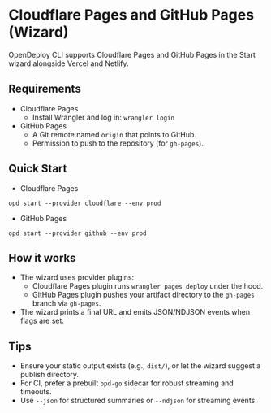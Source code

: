 # Cloudflare Pages and GitHub Pages (Wizard)

OpenDeploy CLI supports Cloudflare Pages and GitHub Pages in the Start wizard alongside Vercel and Netlify.

## Requirements
- Cloudflare Pages
  - Install Wrangler and log in: `wrangler login`
- GitHub Pages
  - A Git remote named `origin` that points to GitHub.
  - Permission to push to the repository (for `gh-pages`).

## Quick Start
- Cloudflare Pages
```
opd start --provider cloudflare --env prod
```
- GitHub Pages
```
opd start --provider github --env prod
```

## How it works
- The wizard uses provider plugins:
  - Cloudflare Pages plugin runs `wrangler pages deploy` under the hood.
  - GitHub Pages plugin pushes your artifact directory to the `gh-pages` branch via `gh-pages`.
- The wizard prints a final URL and emits JSON/NDJSON events when flags are set.

## Tips
- Ensure your static output exists (e.g., `dist/`), or let the wizard suggest a publish directory.
- For CI, prefer a prebuilt `opd-go` sidecar for robust streaming and timeouts.
- Use `--json` for structured summaries or `--ndjson` for streaming events.

